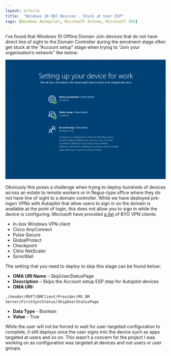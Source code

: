 ```yaml
---
layout: article
title:  "Windows 10 ODJ Devices - Stuck at User ESP"
tags: [Windows Autopilot, Microsoft Intune, Microsoft 365]
---
```


I’ve found that Windows 10 Offline Domain Join devices that do not have direct line of sight to the Domain Controller during the enrolment stage often get stuck at the “Account setup” stage when trying to “Join your organisation’s network” like below:

![Mail Enabled Guests](/assets/images/media/ODJ-User-ESP-Stuck.png)

Obviously this poses a challenge when trying to deploy hundreds of devices across an estate to remote workers or in Regus-type office where they do not have line of sight to a domain controller. While we have deployed pre-logon VPNs with Autopilot that allow users to sign in so the domain is available at the point of login, this does not allow you to sign in while the device is configuring. Microsoft have provided [a list](https://docs.microsoft.com/en-us/mem/autopilot/windows-autopilot-hybrid#supported-byo-vpns) of BYO VPN clients:

- In-box Windows VPN client
- Cisco AnyConnect
- Pulse Secure
- GlobalProtect
- Checkpoint
- Citrix NetScaler
- SonicWall

The setting that you need to deploy to skip this stage can be found below:
- **OMA URI Name** – SkipUserStatusPage
- **Description** – Skips the Account setup ESP step for Autopilot devices
- **OMA URI:**
```
./Vendor/MSFT/DMClient/Provider/MS DM Server/FirstSyncStatus/SkipUserStatusPage
```
- **Data Type** - Boolean
- **Value** - True

While the user will not be forced to wait for user-targeted configuration to complete, it still deploys once the user signs into the device such as apps targeted at users and so on. This wasn’t a concern for the project I was working on as configuration was targeted at devices and not users or user groups.